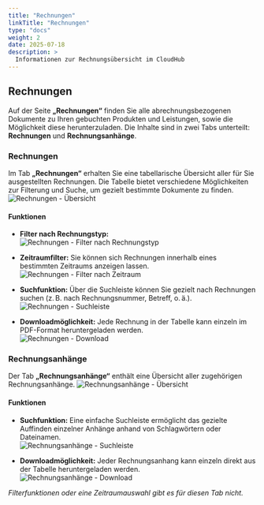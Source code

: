 ```yaml
---
title: "Rechnungen"
linkTitle: "Rechnungen"
type: "docs"
weight: 2
date: 2025-07-18
description: >
  Informationen zur Rechnungsübersicht im CloudHub
---
```


## Rechnungen

Auf der Seite **„Rechnungen“** finden Sie alle abrechnungsbezogenen Dokumente zu Ihren gebuchten Produkten und Leistungen, sowie die Möglichkeit diese herunterzuladen. Die Inhalte sind in zwei Tabs unterteilt: **Rechnungen** und **Rechnungsanhänge**.
<!-- ![Rechnungen - Tabs](../img/invoices/tabs-invoices-annexes.png) -->

### Rechnungen

Im Tab **„Rechnungen“** erhalten Sie eine tabellarische Übersicht aller für Sie ausgestellten Rechnungen. Die Tabelle bietet verschiedene Möglichkeiten zur Filterung und Suche, um gezielt bestimmte Dokumente zu finden.\
![Rechnungen - Übersicht](../img/invoices/invoices-overview.png)

#### Funktionen

- **Filter nach Rechnungstyp:**\
![Rechnungen - Filter nach Rechnungstyp](../img/invoices/invoices-filter-invoice-type.png)

- **Zeitraumfilter:**
  Sie können sich Rechnungen innerhalb eines bestimmten Zeitraums anzeigen lassen.\
  ![Rechnungen - Filter nach Zeitraum](../img/invoices/invoices-filter-period.png)

- **Suchfunktion:**
  Über die Suchleiste können Sie gezielt nach Rechnungen suchen (z. B. nach Rechnungsnummer, Betreff, o. ä.).\
  ![Rechnungen - Suchleiste](../img/invoices/invoices-searchbar.png)

- **Downloadmöglichkeit:**
  Jede Rechnung in der Tabelle kann einzeln im PDF-Format heruntergeladen werden.\
  ![Rechnungen - Download](../img/invoices/invoices-download.png)

### Rechnungsanhänge

Der Tab **„Rechnungsanhänge“** enthält eine Übersicht aller zugehörigen Rechnungsanhänge.
![Rechnungsanhänge - Übersicht](../img/invoices/annexes-overview.png)

#### Funktionen

- **Suchfunktion:**
  Eine einfache Suchleiste ermöglicht das gezielte Auffinden einzelner Anhänge anhand von Schlagwörtern oder Dateinamen.\
  ![Rechnungsanhänge - Suchleiste](../img/invoices/annexes-searchbar.png)

- **Downloadmöglichkeit:**
  Jeder Rechnungsanhang kann einzeln direkt aus der Tabelle heruntergeladen werden.\
  ![Rechnungsanhänge - Download](../img/invoices/annexes-download.png)

*Filterfunktionen oder eine Zeitraumauswahl gibt es für diesen Tab nicht.*
